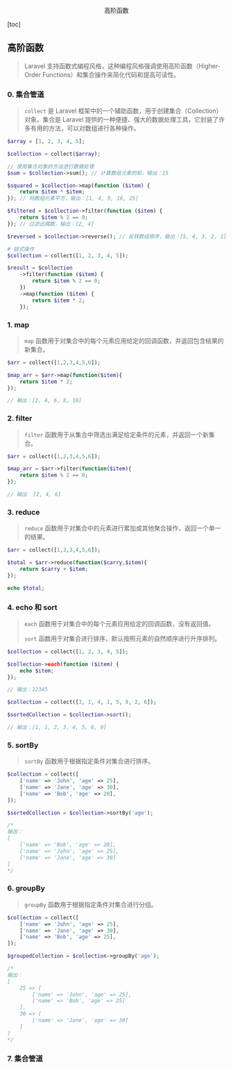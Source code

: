 <center>高阶函数</center>





[toc]







## 高阶函数

> Laravel 支持函数式编程风格，这种编程风格强调使用高阶函数（Higher-Order Functions）和集合操作来简化代码和提高可读性。



### 0. 集合管道

> `collect` 是 Laravel 框架中的一个辅助函数，用于创建集合（Collection）对象。集合是 Laravel 提供的一种便捷、强大的数据处理工具，它封装了许多有用的方法，可以对数组进行各种操作。

```php
$array = [1, 2, 3, 4, 5];

$collection = collect($array);

// 使用集合对象的方法进行数据处理
$sum = $collection->sum(); // 计算数组元素的和，输出：15

$squared = $collection->map(function ($item) {
    return $item * $item;
}); // 将数组元素平方，输出：[1, 4, 9, 16, 25]

$filtered = $collection->filter(function ($item) {
    return $item % 2 == 0;
}); // 过滤出偶数，输出：[2, 4]

$reversed = $collection->reverse(); // 反转数组顺序，输出：[5, 4, 3, 2, 1]
```

```php
# 链式操作
$collection = collect([1, 2, 3, 4, 5]);

$result = $collection
    ->filter(function ($item) {
        return $item % 2 == 0;
    })
    ->map(function ($item) {
        return $item * 2;
    });
```



### 1. map

> `map` 函数用于对集合中的每个元素应用给定的回调函数，并返回包含结果的新集合。

```php
$arr = collect([1,2,3,4,5,6]);

$map_arr = $arr->map(function($item){
    return $item * 2;
});

// 输出：[2, 4, 6, 8, 10]
```





### 2. filter

> `filter` 函数用于从集合中筛选出满足给定条件的元素，并返回一个新集合。

```php
$arr = collect([1,2,3,4,5,6]);

$map_arr = $arr->filter(function($item){
    return $item % 2 == 0;
});

// 输出  [2, 4, 6]
```





### 3. reduce

> `reduce` 函数用于对集合中的元素进行累加或其他聚合操作，返回一个单一的结果。

```php
$arr = collect([1,2,3,4,5,6]);

$total = $arr->reduce(function($carry,$item){
    return $carry + $item;
});

echo $total;
```





### 4. echo 和 sort

> `each` 函数用于对集合中的每个元素应用给定的回调函数，没有返回值。
>
> `sort` 函数用于对集合进行排序，默认按照元素的自然顺序进行升序排列。

```php
$collection = collect([1, 2, 3, 4, 5]);

$collection->each(function ($item) {
    echo $item;
});

// 输出：12345
```

```php
$collection = collect([3, 1, 4, 1, 5, 9, 2, 6]);

$sortedCollection = $collection->sort();

// 输出：[1, 1, 2, 3, 4, 5, 6, 9]
```





### 5. sortBy

> `sortBy` 函数用于根据指定条件对集合进行排序。

```php
$collection = collect([
    ['name' => 'John', 'age' => 25],
    ['name' => 'Jane', 'age' => 30],
    ['name' => 'Bob', 'age' => 20],
]);

$sortedCollection = $collection->sortBy('age');

/*
输出：
[
    ['name' => 'Bob', 'age' => 20],
    ['name' => 'John', 'age' => 25],
    ['name' => 'Jane', 'age' => 30]
]
*/
```





### 6. groupBy

> `groupBy` 函数用于根据指定条件对集合进行分组。

```php
$collection = collect([
    ['name' => 'John', 'age' => 25],
    ['name' => 'Jane', 'age' => 30],
    ['name' => 'Bob', 'age' => 25],
]);

$groupedCollection = $collection->groupBy('age');

/*
输出：
[
    25 => [
        ['name' => 'John', 'age' => 25],
        ['name' => 'Bob', 'age' => 25]
    ],
    30 => [
        ['name' => 'Jane', 'age' => 30]
    ]
]
*/

```







### 7. 集合管道

